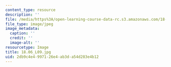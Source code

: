 ```yaml
---
content_type: resource
description: ''
file: /media/https%3A/open-learning-course-data-rc.s3.amazonaws.com/18-06-linear-algebra-spring-2010/2db9c4e4997126e4ab3da54d283e4b12_18.06_L09.jpg
file_type: image/jpeg
image_metadata:
  caption: ''
  credit: ''
  image-alt: ''
resourcetype: Image
title: 18.06_L09.jpg
uid: 2db9c4e4-9971-26e4-ab3d-a54d283e4b12
---
```

